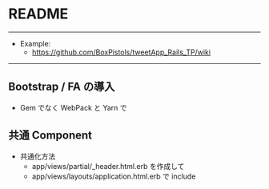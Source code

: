 # README

---

- Example:
  - <https://github.com/BoxPistols/tweetApp_Rails_TP/wiki>

---

## Bootstrap / FA の導入

- Gem でなく WebPack と Yarn で

## 共通 Component

- 共通化方法
  - app/views/partial/\_header.html.erb を作成して
  - app/views/layouts/application.html.erb で include
